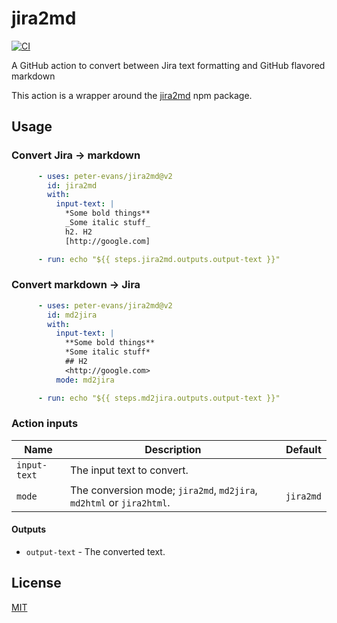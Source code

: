 # jira2md
[![CI](https://github.com/peter-evans/jira2md/workflows/CI/badge.svg)](https://github.com/peter-evans/jira2md/actions?query=workflow%3ACI)

A GitHub action to convert between Jira text formatting and GitHub flavored markdown

This action is a wrapper around the [jira2md](https://github.com/kylefarris/J2M) npm package.

## Usage

### Convert Jira -> markdown

```yml
      - uses: peter-evans/jira2md@v2
        id: jira2md
        with:
          input-text: |
            *Some bold things**
            _Some italic stuff_
            h2. H2
            [http://google.com]

      - run: echo "${{ steps.jira2md.outputs.output-text }}"
```

### Convert markdown -> Jira

```yml
      - uses: peter-evans/jira2md@v2
        id: md2jira
        with:
          input-text: |
            **Some bold things**
            *Some italic stuff*
            ## H2
            <http://google.com>
          mode: md2jira

      - run: echo "${{ steps.md2jira.outputs.output-text }}"
```

### Action inputs

| Name | Description | Default |
| --- | --- | --- |
| `input-text` | The input text to convert. | |
| `mode` | The conversion mode; `jira2md`, `md2jira`, `md2html` or `jira2html`. | `jira2md` |

#### Outputs

- `output-text` - The converted text.

## License

[MIT](LICENSE)
